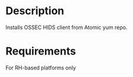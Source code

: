 Description
===========
Installs OSSEC HIDS client from Atomic yum repo.

Requirements
============
For RH-based platforms only
